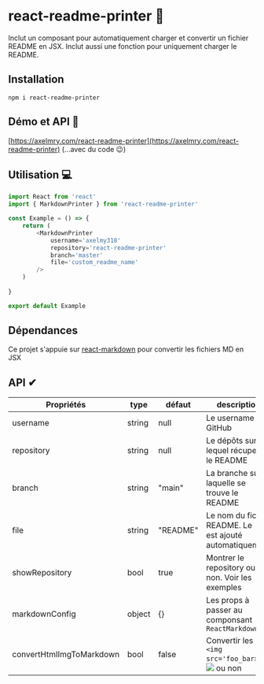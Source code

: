 # react-readme-printer 👋
Inclut un composant pour automatiquement charger et convertir un fichier README en JSX. Inclut aussi une fonction pour uniquement charger le README.


## Installation 
`npm i react-readme-printer`


## Démo et API 👀

[https://axelmry.com/react-readme-printer](https://axelmry.com/react-readme-printer) (...avec du code 😉)


## Utilisation 💻

```javascript
import React from 'react'
import { MarkdownPrinter } from 'react-readme-printer'

const Example = () => {
    return (
        <MarkdownPrinter
            username='axelmy318'
            repository='react-readme-printer'
            branch='master'
            file='custom_readme_name'
        />
    )
    
}

export default Example
```


## Dépendances

Ce projet s'appuie sur [react-markdown](https://www.npmjs.com/package/react-markdown) pour convertir les fichiers MD en JSX


## API ✔

| Propriétés | type | défaut | description |
|--|--|--|--|
| username | string | null | Le username GitHub |
| repository | string | null | Le dépôts sur lequel récuperer le README |
| branch | string | "main" | La branche sur laquelle se trouve le README |
| file | string | "README" | Le nom du fichier README. Le `.md` est ajouté automatiquement |
| showRepository | bool | true | Montrer le repository ou non. Voir les exemples |
| markdownConfig | object | {} | Les props à passer au componsant `ReactMarkdown` |
| convertHtmlImgToMarkdown | bool | false | Convertir les `<img src='foo_bar>` en ![](foo_bar) ou non |
